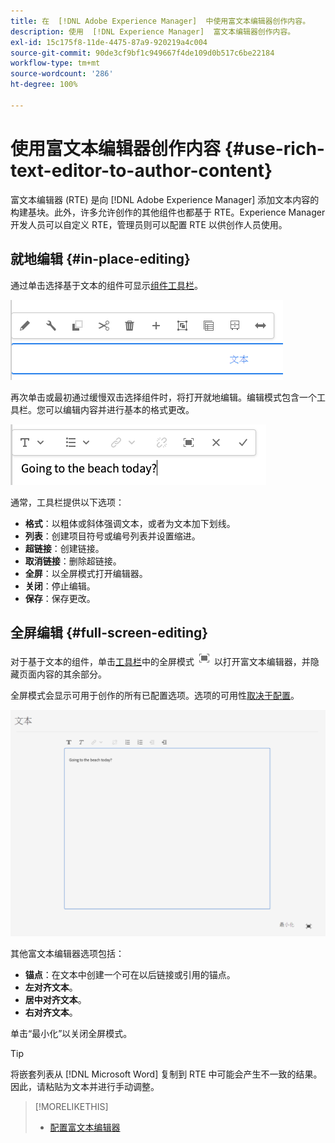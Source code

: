 ```yaml
---
title: 在  [!DNL Adobe Experience Manager]  中使用富文本编辑器创作内容。
description: 使用  [!DNL Experience Manager]  富文本编辑器创作内容。
exl-id: 15c175f8-11de-4475-87a9-920219a4c004
source-git-commit: 90de3cf9bf1c949667f4de109d0b517c6be22184
workflow-type: tm+mt
source-wordcount: '286'
ht-degree: 100%

---
```


# 使用富文本编辑器创作内容 {#use-rich-text-editor-to-author-content}

富文本编辑器 (RTE) 是向 [!DNL Adobe Experience Manager] 添加文本内容的构建基块。此外，许多允许创作的其他组件也都基于 RTE。Experience Manager 开发人员可以自定义 RTE，管理员则可以配置 RTE 以供创作人员使用。

## 就地编辑 {#in-place-editing}

通过单击选择基于文本的组件可显示[组件工具栏](/help/sites-cloud/authoring/fundamentals/editing-content.md#component-toolbar)。

![组件工具栏](/help/sites-cloud/authoring/assets/editing-component-toolbar.png)

再次单击或最初通过缓慢双击选择组件时，将打开就地编辑。编辑模式包含一个工具栏。您可以编辑内容并进行基本的格式更改。

![使用 RTE 就地编辑](/help/sites-cloud/authoring/assets/rte-in-place-editing.png)

通常，工具栏提供以下选项：

* **格式**：以粗体或斜体强调文本，或者为文本加下划线。
* **列表**：创建项目符号或编号列表并设置缩进。
* **超链接**：创建链接。
* **取消链接**：删除超链接。
* **全屏**：以全屏模式打开编辑器。
* **关闭**：停止编辑。
* **保存**：保存更改。

## 全屏编辑 {#full-screen-editing}

对于基于文本的组件，单击[工具栏](/help/sites-cloud/authoring/fundamentals/editing-content.md#component-toolbar)中的全屏模式 ![RTE 全屏按钮](/help/sites-cloud/authoring/assets/editing-full-screen.png) 以打开富文本编辑器，并隐藏页面内容的其余部分。

全屏模式会显示可用于创作的所有已配置选项。选项的可用性[取决于配置](/help/implementing/developing/extending/rich-text-editor.md)。

![全屏模式下的 RTE](/help/sites-cloud/authoring/assets/rte-full-screen.png)

其他富文本编辑器选项包括：

* **锚点**：在文本中创建一个可在以后链接或引用的锚点。
* **左对齐文本**。
* **居中对齐文本**。
* **右对齐文本**。

单击“最小化”以关闭全屏模式。

>[!TIP]
>
>将嵌套列表从 [!DNL Microsoft Word] 复制到 RTE 中可能会产生不一致的结果。因此，请粘贴为文本并进行手动调整。

>[!MORELIKETHIS]
>
>* [配置富文本编辑器](/help/implementing/developing/extending/rich-text-editor.md)

